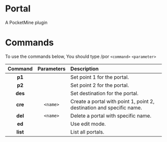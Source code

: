 Portal
======

A PocketMine plugin

# Commands
To use the commands below, You should type /por `<command>` `<parameter>`

| Command | Parameters | Description |
| :---: | :---: | :--- |
| __p1__ |  | Set point 1 for the portal. |
| __p2__ |  | Set point 2 for the portal. |
| __des__ |  | Set destination for the portal. |
| __cre__ | `<name>` | Create a portal with point 1, point 2, destination and specific name. |
| __del__ | `<name>` | Delete a portal with specific name. |
| __ed__ |  | Use edit mode. |
| __list__ |  | List all portals. |
